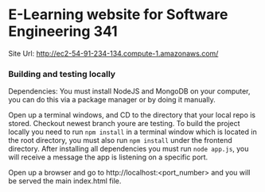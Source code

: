 # E-Learning website for Software Engineering 341

Site Url: http://ec2-54-91-234-134.compute-1.amazonaws.com/


### Building and testing locally

Dependencies: You must install NodeJS and MongoDB on your computer, you can do this via a package manager or by doing it manually.

Open up a terminal windows, and CD to the directory that your local repo is stored. Checkout newest branch youre are testing.
To build the project locally you need to run `npm install` in a terminal window which is located in the root directory, you must also run `npm install` under the frontend directory.
After installing all dependencies you must run `node app.js`, you will receive a message the app is listening on
a specific port.

Open up a browser and go to http://localhost:<port_number> and you will be served the main index.html file.
